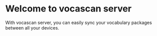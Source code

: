 # Welcome to vocascan server

With vocascan server, you can easily sync your vocabulary packages between all your devices.
